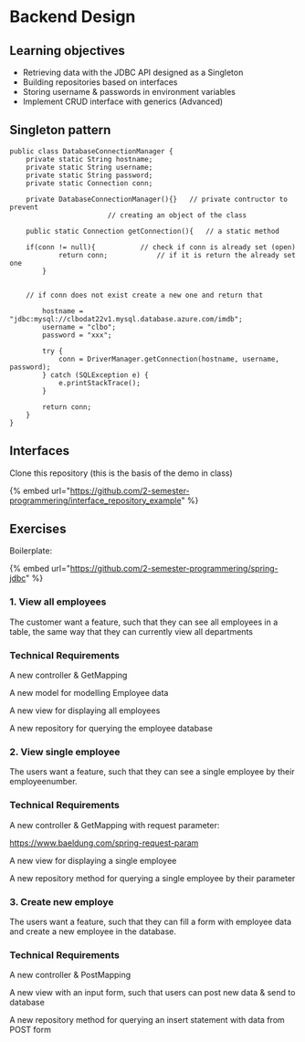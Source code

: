 # Backend Design


## **Learning objectives**

* Retrieving data with the JDBC API designed as a Singleton
* Building repositories based on interfaces
* Storing username & passwords in environment variables
* Implement CRUD interface with generics (Advanced)

## Singleton pattern

```
public class DatabaseConnectionManager {
    private static String hostname;
    private static String username;
    private static String password;
    private static Connection conn;

    private DatabaseConnectionManager(){} 	// private contructor to prevent 
						// creating an object of the class

    public static Connection getConnection(){	// a static method
        
	if(conn != null){			// check if conn is already set (open)
            return conn;			// if it is return the already set one
        }


	// if conn does not exist create a new one and return that

        hostname = "jdbc:mysql://clbodat22v1.mysql.database.azure.com/imdb";
        username = "clbo";
        password = "xxx";

        try {
            conn = DriverManager.getConnection(hostname, username, password);
        } catch (SQLException e) {
            e.printStackTrace();
        }

        return conn;
    }
}

```
## Interfaces
Clone this repository (this is the basis of the demo in class)

{% embed url="https://github.com/2-semester-programmering/interface_repository_example" %}

## Exercises

Boilerplate:

{% embed url="https://github.com/2-semester-programmering/spring-jdbc" %}

### 1. View all employees

The customer want a feature, such that they can see all employees in a table, the same way that they can currently view all departments

### Technical Requirements

A new controller & GetMapping

A new model for modelling Employee data

A new view for displaying all employees

A new repository for querying the employee database

### 2. View single employee

The users want a feature, such that they can see a single employee by their employeenumber.

### Technical Requirements

A new controller & GetMapping with request parameter:

https://www.baeldung.com/spring-request-param

A new view for displaying a single employee

A new repository method for querying a single employee by their parameter

### 3. Create new employe

The users want a feature, such that they can fill a form with employee data and create a new employee in the database.

### Technical Requirements

A new controller & PostMapping

A new view with an input form, such that users can post new data & send to database

A new repository method for querying an insert statement with data from POST form

<!--
## Advanced: Building a Pokedex

The data can be found here:

{% embed url="https://github.com/2-semester-programmering/dat22v1_assets/blob/main/pokedex.sql" %}
pokedex.sql
{% endembed %}



**Reflect before engineering:**

**1. What are the contents of the data-set?**

**2. What are the semantics (meaning) of the data-set?**

**3. How can we build a model (java class) that represents each entity?**

**Exercises:**

* Create a new database schema for the data
* Create a table for the data
* Insert the data
* Build the following views that displays:
  * How many pokemon exists pr. primary type?
  * What are the average defence for all pokemon?
  * What are the average hp for (primary) grass types?
  * How many fire pokemon has higher hp than the average pokemon?
  * What primary type are the fastest?
-->
